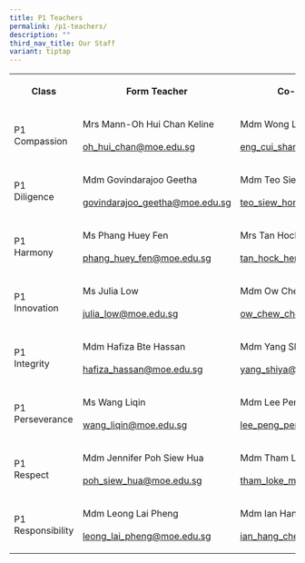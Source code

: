 ```yaml
---
title: P1 Teachers
permalink: /p1-teachers/
description: ""
third_nav_title: Our Staff
variant: tiptap
---
```

<table><tbody><tr><th rowspan="1" colspan="1"><p><strong>Class</strong></p></th><th rowspan="1" colspan="1"><p><strong>Form Teacher</strong></p></th><th rowspan="1" colspan="1"><p><strong>Co-Form Teacher</strong></p></th></tr><tr><td rowspan="1" colspan="1"><p>P1 <br>Compassion</p></td><td rowspan="1" colspan="1"><p>Mrs Mann-Oh Hui Chan Keline<br><br><a href="mailto:oh_hui_chan@moe.edu.sg" rel="noopener noreferrer nofollow" target="_blank">oh_hui_chan@moe.edu.sg</a></p></td><td rowspan="1" colspan="1"><p>Mdm Wong Lin Hui<br><br><a href="mailto:wong_lin_hui@moe.edu.sg" rel="noopener noreferrer nofollow" target="_blank">eng_cui_shan@moe.edu.sg</a></p></td></tr><tr><td rowspan="1" colspan="1"><p>P1 <br>Diligence</p></td><td rowspan="1" colspan="1"><p>Mdm Govindarajoo Geetha<br><br><a href="mailto:govindarajoo_geetha@moe.edu.sg" rel="noopener noreferrer nofollow" target="_blank">govindarajoo_geetha@moe.edu.sg</a><br></p></td><td rowspan="1" colspan="1"><p>Mdm Teo Siew Hong <br><br><a href="mailto:teo_siew_hong@moe.edu.sg" rel="noopener noreferrer nofollow" target="_blank">teo_siew_hong@moe.edu.sg</a> <br></p></td></tr><tr><td rowspan="1" colspan="1"><p>P1 <br>Harmony</p></td><td rowspan="1" colspan="1"><p>Ms Phang Huey Fen<br><br><a href="mailto:phang_huey_fen@moe.edu.sg" rel="noopener noreferrer nofollow" target="_blank">phang_huey_fen@moe.edu.sg</a></p></td><td rowspan="1" colspan="1"><p>Mrs Tan Hock Heng@Yee Min<br><br><a href="mailto:tan_hock_heng@moe.edu.sg" rel="noopener noreferrer nofollow" target="_blank">tan_hock_heng@moe.edu.sg</a></p></td></tr><tr><td rowspan="1" colspan="1"><p>P1 <br>Innovation</p></td><td rowspan="1" colspan="1"><p>Ms Julia Low<br><br><a href="mailto:julia_low@moe.edu.sg" rel="noopener noreferrer nofollow" target="_blank">julia_low@moe.edu.sg</a></p></td><td rowspan="1" colspan="1"><p>Mdm Ow Chew Cheng<br><br><a href="mailto:ow_chew_cheng@moe.edu.sg" rel="noopener noreferrer nofollow" target="_blank">ow_chew_cheng@moe.edu.sg</a></p></td></tr><tr><td rowspan="1" colspan="1"><p>P1 <br>Integrity</p></td><td rowspan="1" colspan="1"><p>Mdm Hafiza Bte Hassan<br><br><a href="mailto:hafiza_hassan@moe.edu.sg" rel="noopener noreferrer nofollow" target="_blank">hafiza_hassan@moe.edu.sg</a></p></td><td rowspan="1" colspan="1"><p>Mdm Yang Shiya<br><br><a href="mailto:yang_shiya@moe.edu.sg" rel="noopener noreferrer nofollow" target="_blank">yang_shiya@moe.edu.sg</a></p></td></tr><tr><td rowspan="1" colspan="1"><p>P1 <br>Perseverance</p></td><td rowspan="1" colspan="1"><p>Ms Wang Liqin<br><br><a href="mailto:wang_liqin@moe.edu.sg" rel="noopener noreferrer nofollow" target="_blank">wang_liqin@moe.edu.sg</a></p></td><td rowspan="1" colspan="1"><p>Mdm Lee Peng Peng Jessie<br><br><a href="mailto:lee_peng_peng_jessie@moe.edu.sg" rel="noopener noreferrer nofollow" target="_blank">lee_peng_peng_jessie@moe.edu.sg</a></p></td></tr><tr><td rowspan="1" colspan="1"><p>P1 <br>Respect</p></td><td rowspan="1" colspan="1"><p>Mdm Jennifer Poh Siew Hua<br><br><a href="mailto:poh_siew_hua@moe.edu.sg" rel="noopener noreferrer nofollow" target="_blank">poh_siew_hua@moe.edu.sg</a></p></td><td rowspan="1" colspan="1"><p>Mdm Tham Loke Mun<br><br><a href="mailto:tham_loke_mun@moe.edu.sg" rel="noopener noreferrer nofollow" target="_blank">tham_loke_mun@moe.edu.sg</a></p></td></tr><tr><td rowspan="1" colspan="1"><p>P1 Responsibility</p></td><td rowspan="1" colspan="1"><p>Mdm Leong Lai Pheng<br><br><a href="mailto:leong_lai_pheng@moe.edu.sg" rel="noopener noreferrer nofollow" target="_blank">leong_lai_pheng@moe.edu.sg</a></p></td><td rowspan="1" colspan="1"><p>Mdm Ian Hang Cheng<br><br><a href="mailto:ian_hang_cheng@moe.edu.sg" rel="noopener noreferrer nofollow" target="_blank">ian_hang_cheng@moe.edu.sg</a></p></td></tr></tbody></table><p></p>